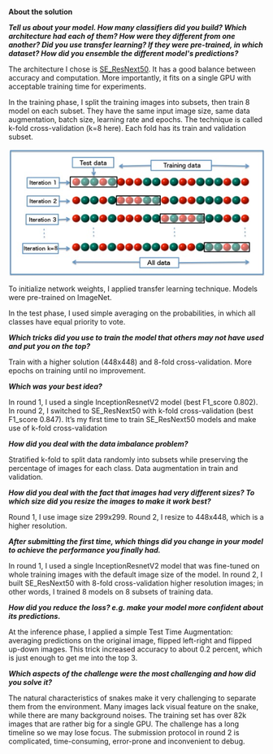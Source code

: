 **About the solution**

***Tell us about your model. How many classifiers did you build? Which architecture had each of them? How were they different from one another? Did you use transfer learning? If they were pre-trained, in which dataset? How did you ensemble the different model's predictions?*** 

The architecture I chose is [SE_ResNext50](https://arxiv.org/abs/1709.01507). It has a good balance between accuracy and computation. More importantly, it fits on a single GPU with acceptable training time for experiments.

In the training phase, I split the training images into subsets, then train 8 model on each subset. They have the same input image size, same data augmentation, batch size, learning rate and epochs. The technique is called k-fold cross-validation (k=8 here). Each fold has its train and validation subset.

![k-fold cv](https://raw.githubusercontent.com/LiberiFatali/cassava_and_snake/master/K-fold_cross_validation_EN.jpg)

To initialize network weights, I applied transfer learning technique. Models were pre-trained on ImageNet.

In the test phase, I used simple averaging on the probabilities, in which all classes have equal priority to vote.

***Which tricks did you use to train the model that others may not have used and put you on the top?***

Train with a higher solution (448x448) and 8-fold cross-validation. More epochs on training until no improvement.

***Which was your best idea?***

In round 1, I used a single InceptionResnetV2 model (best F1_score 0.802). In round 2, I switched to SE_ResNext50 with k-fold cross-validation (best F1_score 0.847). It’s my first time to train SE_ResNext50 models and make use of k-fold cross-validation

***How did you deal with the data imbalance problem?***

Stratified k-fold to split data randomly into subsets while preserving the percentage of images for each class. Data augmentation in train and validation.

***How did you deal with the fact that images had very different sizes? To which size did you resize the images to make it work best?***

Round 1, I use image size 299x299. Round 2, I resize to 448x448, which is a higher resolution.

***After submitting the first time, which things did you change in your model to achieve the performance you finally had.***

In round 1, I used a single InceptionResnetV2 model that was fine-tuned on whole training images with the default image size of the model. In round 2, I built SE_ResNext50 with 8-fold cross-validation higher resolution images; in other words, I trained 8 models on 8 subsets of training data.

***How did you reduce the loss? e.g. make your model more confident about its predictions.***

At the inference phase, I applied a simple Test Time Augmentation: averaging predictions on the original image, flipped left-right and flipped up-down images. This trick increased accuracy to about 0.2 percent, which is just enough to get me into the top 3.

***Which aspects of the challenge were the most challenging and how did you solve it?***

The natural characteristics of snakes make it very challenging to separate them from the environment. Many images lack visual feature on the snake, while there are many background noises. The training set has over 82k images that are rather big for a single GPU. The challenge has a long timeline so we may lose focus. The submission protocol in round 2 is complicated, time-consuming, error-prone and inconvenient to debug.
